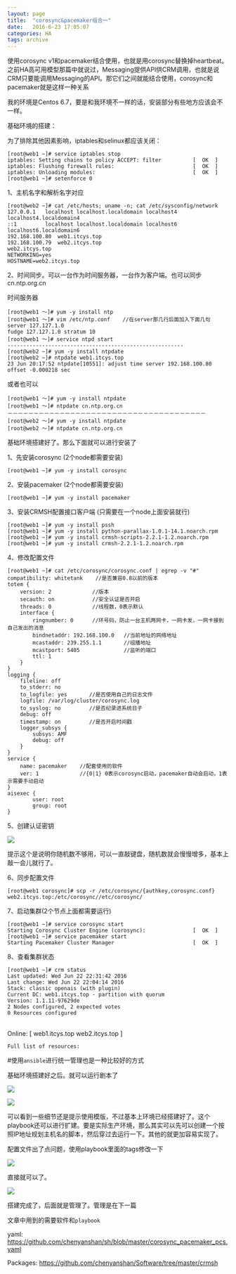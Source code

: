 ```yaml
---
layout: page
title:  "corosync&pacemaker组合一"
date:   2016-6-23 17:05:07
categories: HA
tags: archive
---
```

使用corosync v1和pacemaker结合使用，也就是用corosync替换掉heartbeat。之前HA高可用模型那篇中就说过，Messaging提供API供CRM调用，也就是说CRM只要能调用Messaging的API。那它们之间就能结合使用，corosync和pacemaker就是这样一种关系

我的环境是Centos 6.7，要是和我环境不一样的话，安装部分有些地方应该会不一样。

基础环境的搭建：

为了排除其他因素影响，iptables和selinux都应该关闭：

	[root@web1 ~]# service iptables stop
	iptables: Setting chains to policy ACCEPT: filter          [  OK  ]
	iptables: Flushing firewall rules:                         [  OK  ]
	iptables: Unloading modules:                               [  OK  ]
	[root@web1 ~]# setenforce 0

1、主机名字和解析名字对应

	[root@web2 ~]# cat /etc/hosts; uname -n; cat /etc/sysconfig/network
	127.0.0.1   localhost localhost.localdomain localhost4 localhost4.localdomain4
	::1         localhost localhost.localdomain localhost6 localhost6.localdomain6
	192.168.100.80  web1.itcys.top
	192.168.100.79  web2.itcys.top
	web2.itcys.top
	NETWORKING=yes
	HOSTNAME=web2.itcys.top

2、时间同步。可以一台作为时间服务器，一台作为客户端。也可以同步cn.ntp.org.cn


时间服务器

	[root@web1 ～]# yum -y install ntp
	[root@web1 ～]# vim /etc/ntp.conf    //在server那几行后面加入下面几句
	server 127.127.1.0
	fudge 127.127.1.0 stratum 10
	[root@web1 ～]# service ntpd start
	--------------------------------------------------------
	[root@web2 ~]# yum -y install ntpdate
	[root@web2 ~]# ntpdate web1.itcys.top
	23 Jun 20:17:52 ntpdate[10551]: adjust time server 192.168.100.80 offset -0.000218 sec

或者也可以

	[root@web1 ～]# yum -y install ntpdate
	[root@web1 ～]# ntpdate cn.ntp.org.cn
	－－－－－－－－－－－－－－－－－－－－－－－－－－－－－－－－－－－－－－
	[root@web2 ～]# yum -y install ntpdate
	[root@web2 ～]# ntpdate cn.ntp.org.cn


基础环境搭建好了。那么下面就可以进行安装了


1、先安装corosync (2个node都需要安装)

	[root@web1 ~]# yum -y install corosync

2、安装pacemaker (2个node都需要安装)

	[root@web1 ~]# yum -y install pacemaker


3、安装CRMSH配置接口客户端 (只需要在一个node上面安装就行)

	[root@web1 ~]# yum -y install pssh
	[root@web1 ~]# yum -y install python-parallax-1.0.1-14.1.noarch.rpm
	[root@web1 ~]# yum -y install crmsh-scripts-2.2.1-1.2.noarch.rpm
	[root@web1 ~]# yum -y install crmsh-2.2.1-1.2.noarch.rpm          


4、修改配置文件

	[root@web1 ~]# cat /etc/corosync/corosync.conf | egrep -v "#"
	compatibility: whitetank    //是否兼容0.8以前的版本
	totem {
		version: 2             //版本
		secauth: on            //安全认证是否开启
		threads: 0             //线程数，0表示默认
		interface {
			ringnumber: 0      //环号码，防止一台主机两网卡，一网卡发，一网卡接到自己发出的消息
			bindnetaddr: 192.168.100.0   //当前地址的网络地址
			mcastaddr: 239.255.1.1       //组播地址
			mcastport: 5405              //监听的端口
			ttl: 1
		}
	}
	logging {
		fileline: off
		to_stderr: no  
		to_logfile: yes       //是否使用自己的日志文件
		logfile: /var/log/cluster/corosync.log
		to_syslog: no         //是否纪录进系统日子
		debug: off
		timestamp: on         //是否开启时间戳
		logger_subsys {
			subsys: AMF
			debug: off
		}
	}
	service {
		name: pacemaker    //配套使用的软件
		ver: 1             //{0|1} 0表示corosync启动，pacemaker自动会启动，1表示需要手动启动
	}
	aisexec { 
	        user: root
	        group: root
	}


5、创建认证密钥

![](https://hihihiai.com/img/linux/server/corosync+pacemaker/1/DraggedImage.png?raw=true)

提示这个是说明你随机数不够用，可以一直敲键盘，随机数就会慢慢增多，基本上敲一会儿就行了。

6、同步配置文件

	[root@web1 corosync]# scp -r /etc/corosync/{authkey,corosync.conf} web2.itcys.top:/etc/corosync//etc/corosync/

7、启动集群(2个节点上面都需要运行)

	[root@web1 ~]# service corosync start
	Starting Corosync Cluster Engine (corosync):               [  OK  ]
	[root@web1 ~]# service pacemaker start
	Starting Pacemaker Cluster Manager                         [  OK  ]

8、查看集群状态

	[root@web1 ~]# crm status
	Last updated: Wed Jun 22 22:31:42 2016
	Last change: Wed Jun 22 22:04:14 2016
	Stack: classic openais (with plugin)
	Current DC: web1.itcys.top - partition with quorum
	Version: 1.1.11-97629de
	2 Nodes configured, 2 expected votes
	0 Resources configured


​	
	Online: [ web1.itcys.top web2.itcys.top ]
	
	Full list of resources:

#使用`ansible`进行统一管理也是一种比较好的方式

基础环境搭建好之后。就可以运行剧本了

![](https://hihihiai.com/img/linux/server/corosync+pacemaker/1/DraggedImage-1.png?raw=true)

![](https://hihihiai.com/img/linux/server/corosync+pacemaker/1/DraggedImage-2.png?raw=true)

可以看到一些细节还是提示使用模版，不过基本上环境已经搭建好了。这个playbook还可以进行扩建。要是实际生产环境，那么其实可以先可以创建一个按照IP地址规划主机名的脚本，然后穿过去运行一下。其他的就更加容易实现了。

配置文件出了点问题，使用playbook里面的tags修改一下

![](https://hihihiai.com/img/linux/server/corosync+pacemaker/1/DraggedImage-3.png?raw=true)

直接就可以了。

![](https://hihihiai.com/img/linux/server/corosync+pacemaker/1/DraggedImage-4.png?raw=true)

搭建完成了，后面就是管理了。管理是在下一篇

文章中用到的需要软件和`playbook`

yaml:  https://github.com/chenyanshan/sh/blob/master/corosync_pacemaker_pcs.yaml

Packages:  https://github.com/chenyanshan/Software/tree/master/crmsh
